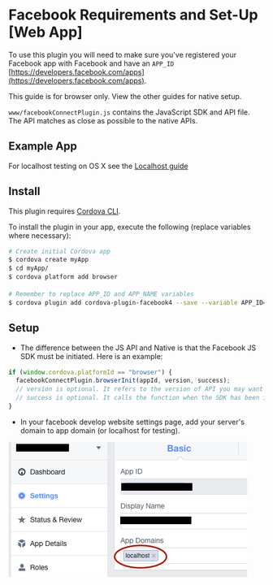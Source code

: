 # Facebook Requirements and Set-Up [Web App]

To use this plugin you will need to make sure you've registered your Facebook app with Facebook and have an `APP_ID` [https://developers.facebook.com/apps](https://developers.facebook.com/apps).

This guide is for browser only. View the other guides for native setup.

`www/facebookConnectPlugin.js` contains the JavaScript SDK and API file. The API matches as close as possible to the native APIs.

## Example App

For localhost testing on OS X see the [Localhost guide](guide/LOCALHOST_GUIDE.md)

## Install

This plugin requires [Cordova CLI](https://cordova.apache.org/docs/en/5.0.0/guide_cli_index.md.html).

To install the plugin in your app, execute the following (replace variables where necessary):

```sh
# Create initial Cordova app
$ cordova create myApp
$ cd myApp/
$ cordova platform add browser

# Remember to replace APP_ID and APP_NAME variables
$ cordova plugin add cordova-plugin-facebook4 --save --variable APP_ID="123456789" --variable APP_NAME="myApplication"
```

## Setup

- The difference between the JS API and Native is that the Facebook JS SDK must be initiated. Here is an example:

```js
if (window.cordova.platformId == "browser") {
  facebookConnectPlugin.browserInit(appId, version, success);
  // version is optional. It refers to the version of API you may want to use.
  // success is optional. It calls the function when the SDK has been inited
}
```

- In your facebook develop website settings page, add your server's domain to app domain (or localhost for testing).

![image](app_domain_setup.png)